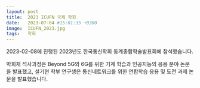 ```yaml
---
layout: post
title:  2023 ICUFN 국제 학회
date:   2023-07-04 #15:01:35 +0300
image:  ICUFN_2023.jpg
tags:   학회
---
```


2023-02-08에 진행된 2023년도 한국통신학회 동계종합학술발표회에 참석했습니다.

박희재 석사과정은 Beyond 5G와 6G를 위한 기계 학습과 인공지능의 응용 분야 논문을 발표했고, 설기현 학부 연구생은 통신네트워크를 위한 연합학습 응용 및 도전 과제 논문을 발표했습니다.

